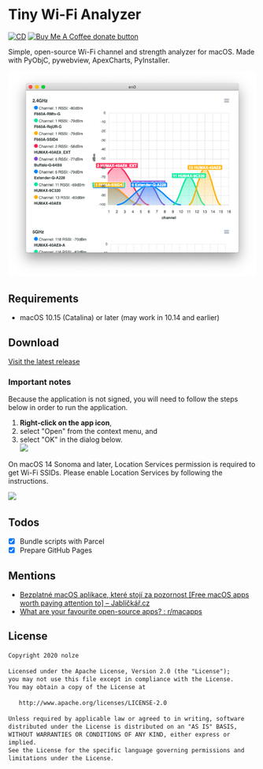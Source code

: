 # Tiny Wi-Fi Analyzer

[![CD](https://github.com/nolze/tiny-wifi-analyzer/workflows/CD/badge.svg)](https://github.com/nolze/tiny-wifi-analyzer/actions?query=workflow%3ACD)
<a href="https://www.buymeacoffee.com/nolze" title="Donate to this project using Buy Me A Coffee"><img src="https://img.shields.io/badge/Buy%20Me%20A%20Coffee-donate-orange.svg" alt="Buy Me A Coffee donate button" /></a>

Simple, open-source Wi-Fi channel and strength analyzer for macOS.
Made with PyObjC, pywebview, ApexCharts, PyInstaller.

![screenshot](assets/screenshot.png)

## Requirements

* macOS 10.15 (Catalina) or later (may work in 10.14 and earlier)

## Download

[Visit the latest release](https://github.com/nolze/tiny-wifi-analyzer/releases/latest/)

### Important notes

Because the application is not signed, you will need to follow the steps below in order to run the application.

1. **Right-click on the app icon**,
2. select "Open" from the context menu, and
3. select "OK" in the dialog below.\
   <img src="https://user-images.githubusercontent.com/291323/179491872-3a9e6c4c-b8cb-4081-ac88-bd1817d6ba4d.png" width="300px" />

On macOS 14 Sonoma and later, Location Services permission is required to get Wi-Fi SSIDs.
Please enable Location Services by following the instructions.

<img src="https://github.com/user-attachments/assets/6010dd62-ef82-4bfb-96ac-a75f22ab0adf" width="300px" />

## Todos

* [x] Bundle scripts with Parcel
* [x] Prepare GitHub Pages

## Mentions

- [Bezplatné macOS aplikace, které stojí za pozornost [Free macOS apps worth paying attention to] – Jablíčkář.cz](https://jablickar.cz/bezplatne-macos-aplikace-ktere-stoji-za-pozornost-stredove-tlacitko-prepinani-aplikaci-a-virtualizace/4/)
- [What are your favourite open-source apps? : r/macapps](https://www.reddit.com/r/macapps/comments/140bl4x/comment/jmx1o5g/)

## License

```
Copyright 2020 nolze

Licensed under the Apache License, Version 2.0 (the "License");
you may not use this file except in compliance with the License.
You may obtain a copy of the License at

   http://www.apache.org/licenses/LICENSE-2.0

Unless required by applicable law or agreed to in writing, software
distributed under the License is distributed on an "AS IS" BASIS,
WITHOUT WARRANTIES OR CONDITIONS OF ANY KIND, either express or implied.
See the License for the specific language governing permissions and
limitations under the License.
```
